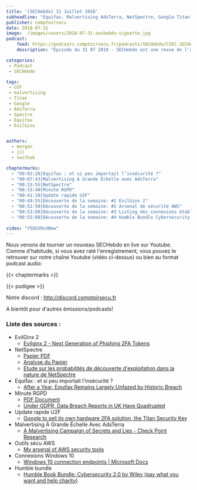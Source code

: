 ```yaml
---
title: '[SECHebdo] 31 Juillet 2018'
subheadline: "Equifax, Malvertising AdsTerra, NetSpectre, Google Titan, RGPD S02E04, EvilGinx2, etc."
publisher: comptoirsecu
date: 2018-07-31
image:  /images/covers/2018-07-31-sechebdo-vignette.jpg
podcast:
    feed: https://podcasts.comptoirsecu.fr/podcasts/SECHebdo/CSEC.SECHebdo.2018-07-31.mp3
    description: "Épisode du 31 07 2018 - SECHebdo est une revue de l'actualité cybersécurité réalisée en live sur Youtube, généralement le mardi soir."

categories:
 - Podcast
 - SECHebdo

tags:
 - U2F
 - malvertising
 - Titan
 - Google
 - AdsTerra
 - Spectre
 - Equifax
 - EvilGinx


authors:
  - morgan
  - jil
  - swithak

chaptermarks:
  - "00:02:26|Equifax : et si peu importait l’insécurité ?"
  - "00:07:43|Malvertising À Grande Échelle avec AdsTerra"
  - "00:15:55|NetSpectre"
  - "00:33:40|Minute RGPD"
  - "00:41:10|Update rapide U2F"
  - "00:49:55|Découverte de la semaine: #1 EvilGinx 2"
  - "00:51:50|Découverte de la semaine: #2 Arsenal de sécurité AWS"
  - "00:53:00|Découverte de la semaine: #3 Listing des connexions établies par Windows 10 Enterprise par défaut"
  - "00:55:00|Découverte de la semaine: #4 Humble Bundle Cybersecurity 2"
  
video: "Y5OSV9vVBmw"
---
```


Nous venons de tourner un nouveau SECHebdo en live sur Youtube. Comme d'habitude, si vous avez raté l'enregistrement, vous pouvez le retrouver sur notre chaîne Youtube (vidéo ci-dessus) ou bien au format podcast audio:

{{< chaptermarks >}}

{{< podigee >}}

Notre discord : <http://discord.comptoirsecu.fr>

A bientôt pour d'autres émissions/podcasts!

### Liste des sources :

*  EvilGinx 2
	* [Evilginx 2 - Next Generation of Phishing 2FA Tokens](https://breakdev.org/evilginx-2-next-generation-of-phishing-2fa-tokens/)
*  NetSpectre
	* [Papier PDF](https://misc0110.net/web/files/netspectre.pdf)
	* [Analyse du Papier](https://twitter.com/SwitHak/status/1022656471954272256)
	* [Etude sur les probabilités de découverte d'exploitation dans la nature de NetSpectre](https://twitter.com/Magoo/status/1023281642331197440)
*  Equifax : et si peu importait l'insécurité ?
	* [After a Year, Equifax Remains Largely Unfazed by Historic Breach](http://www.govtech.com/security/A-Year-After-Data-Breach-Atlanta-Based-Equifax-Unbowed.html)
*  Minute RGPD
	* [PDF Document](http://meity.gov.in/writereaddata/files/Data_Protection_Committee_Report-comp.pdf)
	* [Under GDPR, Data Breach Reports in UK Have Quadrupled](https://www.bankinfosecurity.com/under-gdpr-data-breach-reports-in-uk-have-quadrupled-a-11249)
*  Update rapide U2F
	* [Google to sell its own hardware 2FA solution, the Titan Security Key](https://www.androidpolice.com/2018/07/25/google-sell-hardware-2fa-solution-titan-security-key/)
*  Malvertising À Grande Échelle Avec AdsTerra
	* [A Malvertising Campaign of Secrets and Lies - Check Point Research](https://research.checkpoint.com/malvertising-campaign-based-secrets-lies/)
* Outils sécu AWS
	* [My arsenal of AWS security tools](https://t.co/UmB3QjnD2d)
* Connexions Windows 10
	* [Windows 10 connection endpoints | Microsoft Docs](https://docs.microsoft.com/en-us/windows/privacy/manage-windows-endpoints)
* Humble bundle
	* [Humble Book Bundle: Cybersecurity 2.0 by Wiley (pay what you want and help charity)](https://www.humblebundle.com/books/cybersecurity-wiley-books)
